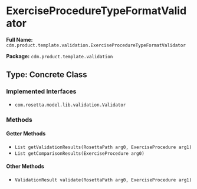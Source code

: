 # ExerciseProcedureTypeFormatValidator

**Full Name:** `cdm.product.template.validation.ExerciseProcedureTypeFormatValidator`

**Package:** `cdm.product.template.validation`

## Type: Concrete Class

### Implemented Interfaces

- `com.rosetta.model.lib.validation.Validator`

### Methods

#### Getter Methods

- `List getValidationResults(RosettaPath arg0, ExerciseProcedure arg1)`
- `List getComparisonResults(ExerciseProcedure arg0)`

#### Other Methods

- `ValidationResult validate(RosettaPath arg0, ExerciseProcedure arg1)`

